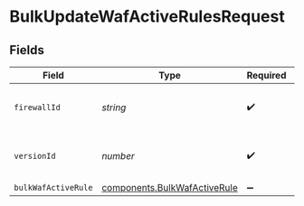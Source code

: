 # BulkUpdateWafActiveRulesRequest


## Fields

| Field                                                                    | Type                                                                     | Required                                                                 | Description                                                              | Example                                                                  |
| ------------------------------------------------------------------------ | ------------------------------------------------------------------------ | ------------------------------------------------------------------------ | ------------------------------------------------------------------------ | ------------------------------------------------------------------------ |
| `firewallId`                                                             | *string*                                                                 | :heavy_check_mark:                                                       | Alphanumeric string identifying a WAF Firewall.                          | fW7g2uUGZzb2W9Euo4Mo0r                                                   |
| `versionId`                                                              | *number*                                                                 | :heavy_check_mark:                                                       | Integer identifying a service version.                                   | 1                                                                        |
| `bulkWafActiveRule`                                                      | [components.BulkWafActiveRule](../../models/shared/bulkwafactiverule.md) | :heavy_minus_sign:                                                       | N/A                                                                      |                                                                          |